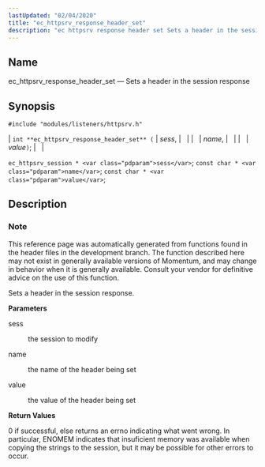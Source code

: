 ```yaml
---
lastUpdated: "02/04/2020"
title: "ec_httpsrv_response_header_set"
description: "ec httpsrv response header set Sets a header in the session response int ec httpsrv response header set sess name value ec httpsrv session sess const char name const char value This reference page was automatically generated from functions found in the header files in the development branch The function..."
---
```


<a name="apis.ec_httpsrv_response_header_set"></a> 
## Name

ec_httpsrv_response_header_set — Sets a header in the session response

## Synopsis

`#include "modules/listeners/httpsrv.h"`

| `int **ec_httpsrv_response_header_set** (` | <var class="pdparam">sess</var>, |   |
|   | <var class="pdparam">name</var>, |   |
|   | <var class="pdparam">value</var>`)`; |   |

`ec_httpsrv_session * <var class="pdparam">sess</var>`;
`const char * <var class="pdparam">name</var>`;
`const char * <var class="pdparam">value</var>`;<a name="idp53006384"></a> 
## Description

### Note

This reference page was automatically generated from functions found in the header files in the development branch. The function described here may not exist in generally available versions of Momentum, and may change in behavior when it is generally available. Consult your vendor for definitive advice on the use of this function.

Sets a header in the session response.

**<a name="idp53009248"></a> Parameters**

<dl class="variablelist">

<dt>sess</dt>

<dd>

the session to modify

</dd>

<dt>name</dt>

<dd>

the name of the header being set

</dd>

<dt>value</dt>

<dd>

the value of the header being set

</dd>

</dl>

**<a name="idp53015696"></a> Return Values**

0 if successful, else returns an errno indicating what went wrong. In particular, ENOMEM indicates that insuficient memory was available when copying the strings to the session, but it may be possible for other errors to occur.